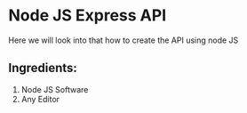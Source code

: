 # Node JS Express API

Here we will look into that how to create the API using node JS

## Ingredients:
1. Node JS Software
2. Any Editor
